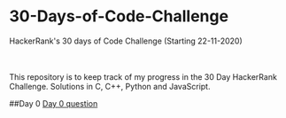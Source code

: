 # 30-Days-of-Code-Challenge
HackerRank's 30 days of Code Challenge (Starting 22-11-2020)

<br><br>
This repository is to keep track of my progress in the 30 Day HackerRank Challenge. Solutions in C, C++, Python and JavaScript.

##Day 0
<a href="https://www.hackerrank.com/challenges/30-hello-world/problem">Day 0 question</a>

